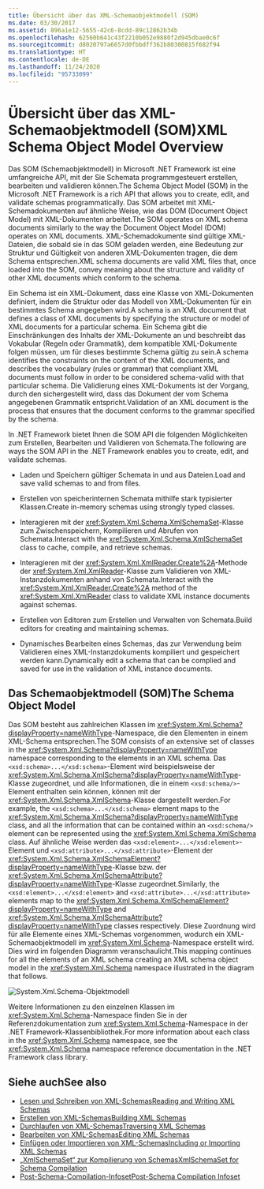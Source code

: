 ```yaml
---
title: Übersicht über das XML-Schemaobjektmodell (SOM)
ms.date: 03/30/2017
ms.assetid: 896a1e12-5655-42c6-8cdd-89c12862b34b
ms.openlocfilehash: 62560b641c43f2210b052e9880f2d945dbae0c6f
ms.sourcegitcommit: d8020797a6657d0fbbdff362b80300815f682f94
ms.translationtype: HT
ms.contentlocale: de-DE
ms.lasthandoff: 11/24/2020
ms.locfileid: "95733099"
---
```

# <a name="xml-schema-object-model-overview"></a><span data-ttu-id="024c7-102">Übersicht über das XML-Schemaobjektmodell (SOM)</span><span class="sxs-lookup"><span data-stu-id="024c7-102">XML Schema Object Model Overview</span></span>

<span data-ttu-id="024c7-103">Das SOM (Schemaobjektmodell) in Microsoft .NET Framework ist eine umfangreiche API, mit der Sie Schemata programmgesteuert erstellen, bearbeiten und validieren können.</span><span class="sxs-lookup"><span data-stu-id="024c7-103">The Schema Object Model (SOM) in the Microsoft .NET Framework is a rich API that allows you to create, edit, and validate schemas programmatically.</span></span> <span data-ttu-id="024c7-104">Das SOM arbeitet mit XML-Schemadokumenten auf ähnliche Weise, wie das DOM (Document Object Model) mit XML-Dokumenten arbeitet.</span><span class="sxs-lookup"><span data-stu-id="024c7-104">The SOM operates on XML schema documents similarly to the way the Document Object Model (DOM) operates on XML documents.</span></span> <span data-ttu-id="024c7-105">XML-Schemadokumente sind gültige XML-Dateien, die sobald sie in das SOM geladen werden, eine Bedeutung zur Struktur und Gültigkeit von anderen XML-Dokumenten tragen, die dem Schema entsprechen.</span><span class="sxs-lookup"><span data-stu-id="024c7-105">XML schema documents are valid XML files that, once loaded into the SOM, convey meaning about the structure and validity of other XML documents which conform to the schema.</span></span>  
  
 <span data-ttu-id="024c7-106">Ein Schema ist ein XML-Dokument, dass eine Klasse von XML-Dokumenten definiert, indem die Struktur oder das Modell von XML-Dokumenten für ein bestimmtes Schema angegeben wird.</span><span class="sxs-lookup"><span data-stu-id="024c7-106">A schema is an XML document that defines a class of XML documents by specifying the structure or model of XML documents for a particular schema.</span></span> <span data-ttu-id="024c7-107">Ein Schema gibt die Einschränkungen des Inhalts der XML-Dokumente an und beschreibt das Vokabular (Regeln oder Grammatik), dem kompatible XML-Dokumente folgen müssen, um für dieses bestimmte Schema gültig zu sein.</span><span class="sxs-lookup"><span data-stu-id="024c7-107">A schema identifies the constraints on the content of the XML documents, and describes the vocabulary (rules or grammar) that compliant XML documents must follow in order to be considered schema-valid with that particular schema.</span></span> <span data-ttu-id="024c7-108">Die Validierung eines XML-Dokuments ist der Vorgang, durch den sichergestellt wird, dass das Dokument der vom Schema angegebenen Grammatik entspricht.</span><span class="sxs-lookup"><span data-stu-id="024c7-108">Validation of an XML document is the process that ensures that the document conforms to the grammar specified by the schema.</span></span>  
  
 <span data-ttu-id="024c7-109">In .NET Framework bietet Ihnen die SOM API die folgenden Möglichkeiten zum Erstellen, Bearbeiten und Validieren von Schemata.</span><span class="sxs-lookup"><span data-stu-id="024c7-109">The following are ways the SOM API in the .NET Framework enables you to create, edit, and validate schemas.</span></span>  
  
- <span data-ttu-id="024c7-110">Laden und Speichern gültiger Schemata in und aus Dateien.</span><span class="sxs-lookup"><span data-stu-id="024c7-110">Load and save valid schemas to and from files.</span></span>  
  
- <span data-ttu-id="024c7-111">Erstellen von speicherinternen Schemata mithilfe stark typisierter Klassen.</span><span class="sxs-lookup"><span data-stu-id="024c7-111">Create in-memory schemas using strongly typed classes.</span></span>  
  
- <span data-ttu-id="024c7-112">Interagieren mit der <xref:System.Xml.Schema.XmlSchemaSet>-Klasse zum Zwischenspeichern, Kompilieren und Abrufen von Schemata.</span><span class="sxs-lookup"><span data-stu-id="024c7-112">Interact with the <xref:System.Xml.Schema.XmlSchemaSet> class to cache, compile, and retrieve schemas.</span></span>  
  
- <span data-ttu-id="024c7-113">Interagieren mit der <xref:System.Xml.XmlReader.Create%2A>-Methode der <xref:System.Xml.XmlReader>-Klasse zum Validieren von XML-Instanzdokumenten anhand von Schemata.</span><span class="sxs-lookup"><span data-stu-id="024c7-113">Interact with the <xref:System.Xml.XmlReader.Create%2A> method of the <xref:System.Xml.XmlReader> class to validate XML instance documents against schemas.</span></span>  
  
- <span data-ttu-id="024c7-114">Erstellen von Editoren zum Erstellen und Verwalten von Schemata.</span><span class="sxs-lookup"><span data-stu-id="024c7-114">Build editors for creating and maintaining schemas.</span></span>  
  
- <span data-ttu-id="024c7-115">Dynamisches Bearbeiten eines Schemas, das zur Verwendung beim Validieren eines XML-Instanzdokuments kompiliert und gespeichert werden kann.</span><span class="sxs-lookup"><span data-stu-id="024c7-115">Dynamically edit a schema that can be complied and saved for use in the validation of XML instance documents.</span></span>  
  
## <a name="the-schema-object-model"></a><span data-ttu-id="024c7-116">Das Schemaobjektmodell (SOM)</span><span class="sxs-lookup"><span data-stu-id="024c7-116">The Schema Object Model</span></span>  

 <span data-ttu-id="024c7-117">Das SOM besteht aus zahlreichen Klassen im <xref:System.Xml.Schema?displayProperty=nameWithType>-Namespace, die den Elementen in einem XML-Schema entsprechen.</span><span class="sxs-lookup"><span data-stu-id="024c7-117">The SOM consists of an extensive set of classes in the <xref:System.Xml.Schema?displayProperty=nameWithType> namespace corresponding to the elements in an XML schema.</span></span> <span data-ttu-id="024c7-118">Das `<xsd:schema>...</xsd:schema>`-Element wird beispielsweise der <xref:System.Xml.Schema.XmlSchema?displayProperty=nameWithType>-Klasse zugeordnet, und alle Informationen, die in einem `<xsd:schema/>`-Element enthalten sein können, können mit der <xref:System.Xml.Schema.XmlSchema>-Klasse dargestellt werden.</span><span class="sxs-lookup"><span data-stu-id="024c7-118">For example, the `<xsd:schema>...</xsd:schema>` element maps to the <xref:System.Xml.Schema.XmlSchema?displayProperty=nameWithType> class, and all the information that can be contained within an `<xsd:schema/>` element can be represented using the <xref:System.Xml.Schema.XmlSchema> class.</span></span> <span data-ttu-id="024c7-119">Auf ähnliche Weise werden das `<xsd:element>...</xsd:element>`-Element und `<xsd:attribute>...</xsd:attribute>`-Element der <xref:System.Xml.Schema.XmlSchemaElement?displayProperty=nameWithType>-Klasse bzw. der <xref:System.Xml.Schema.XmlSchemaAttribute?displayProperty=nameWithType>-Klasse zugeordnet.</span><span class="sxs-lookup"><span data-stu-id="024c7-119">Similarly, the `<xsd:element>...</xsd:element>` and `<xsd:attribute>...</xsd:attribute>` elements map to the <xref:System.Xml.Schema.XmlSchemaElement?displayProperty=nameWithType> and <xref:System.Xml.Schema.XmlSchemaAttribute?displayProperty=nameWithType> classes respectively.</span></span> <span data-ttu-id="024c7-120">Diese Zuordnung wird für alle Elemente eines XML-Schemas vorgenommen, wodurch ein XML-Schemaobjektmodell im <xref:System.Xml.Schema>-Namespace erstellt wird. Dies wird im folgenden Diagramm veranschaulicht.</span><span class="sxs-lookup"><span data-stu-id="024c7-120">This mapping continues for all the elements of an XML schema creating an XML schema object model in the <xref:System.Xml.Schema> namespace illustrated in the diagram that follows.</span></span>  
  
 ![System.Xml.Schema-Objektmodell](./media/xml-schema-object-model-overview/xml-schema-object-model.gif)  
  
 <span data-ttu-id="024c7-122">Weitere Informationen zu den einzelnen Klassen im <xref:System.Xml.Schema>-Namespace finden Sie in der Referenzdokumentation zum <xref:System.Xml.Schema>-Namespace in der .NET Framework-Klassenbibliothek.</span><span class="sxs-lookup"><span data-stu-id="024c7-122">For more information about each class in the <xref:System.Xml.Schema> namespace, see the <xref:System.Xml.Schema> namespace reference documentation in the .NET Framework class library.</span></span>  
  
## <a name="see-also"></a><span data-ttu-id="024c7-123">Siehe auch</span><span class="sxs-lookup"><span data-stu-id="024c7-123">See also</span></span>

- [<span data-ttu-id="024c7-124">Lesen und Schreiben von XML-Schemas</span><span class="sxs-lookup"><span data-stu-id="024c7-124">Reading and Writing XML Schemas</span></span>](reading-and-writing-xml-schemas.md)
- [<span data-ttu-id="024c7-125">Erstellen von XML-Schemas</span><span class="sxs-lookup"><span data-stu-id="024c7-125">Building XML Schemas</span></span>](building-xml-schemas.md)
- [<span data-ttu-id="024c7-126">Durchlaufen von XML-Schemas</span><span class="sxs-lookup"><span data-stu-id="024c7-126">Traversing XML Schemas</span></span>](traversing-xml-schemas.md)
- [<span data-ttu-id="024c7-127">Bearbeiten von XML-Schemas</span><span class="sxs-lookup"><span data-stu-id="024c7-127">Editing XML Schemas</span></span>](editing-xml-schemas.md)
- [<span data-ttu-id="024c7-128">Einfügen oder Importieren von XML-Schemas</span><span class="sxs-lookup"><span data-stu-id="024c7-128">Including or Importing XML Schemas</span></span>](including-or-importing-xml-schemas.md)
- [<span data-ttu-id="024c7-129">„XmlSchemaSet“ zur Kompilierung von Schemas</span><span class="sxs-lookup"><span data-stu-id="024c7-129">XmlSchemaSet for Schema Compilation</span></span>](xmlschemaset-for-schema-compilation.md)
- [<span data-ttu-id="024c7-130">Post-Schema-Compilation-Infoset</span><span class="sxs-lookup"><span data-stu-id="024c7-130">Post-Schema Compilation Infoset</span></span>](post-schema-compilation-infoset.md)
